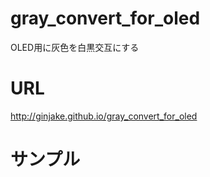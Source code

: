 # gray_convert_for_oled
OLED用に灰色を白黒交互にする

# URL
http://ginjake.github.io/gray_convert_for_oled

# サンプル
